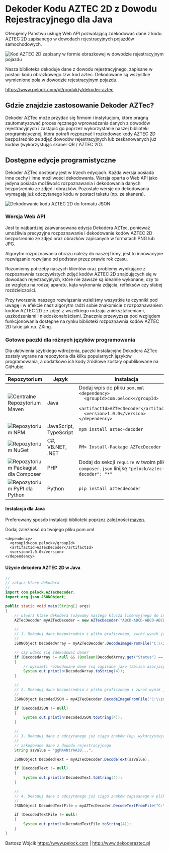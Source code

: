 # Dekoder Kodu AZTEC 2D z Dowodu Rejestracyjnego dla Java

Oferujemy Państwu usługę Web API pozwalającą zdekodować dane z kodu AZTEC 2D zapisanego w dowodach rejestracyjnych pojazdów samochodowych.

![Kod AZTEC 2D zapisany w formie obrazkowej w dowodzie rejestracyjnym pojazdu](https://www.pelock.com/img/pl/produkty/dekoder-aztec/dowod-rejestracyjny-kod-aztec-2d.jpg)

Nasza biblioteka dekoduje dane z dowodu rejestracyjnego, zapisane w postaci kodu obrazkowego tzw. kod aztec. Dekodowane są wszystkie wymienione pola w dowodzie rejestracyjnym pojazdu.

https://www.pelock.com/pl/produkty/dekoder-aztec

## Gdzie znajdzie zastosowanie Dekoder AZTec?

Dekoder AZTec może przydać się firmom i instytucjom, które pragną zautomatyzować proces ręcznego wprowadzania danych z dowodów rejestracyjnych i zastąpić go poprzez wykorzystanie naszej biblioteki programistycznej, która potrafi rozpoznać i rozkodowac kody AZTEC 2D bezpośrednio ze zdjęć dowodów rejestracyjnych lub zeskanowanych już kodów (wykorzystując skaner QR / AZTEC 2D).

## Dostępne edycje programistyczne

Dekoder AZTec dostepny jest w trzech edycjach. Każda wersja posiada inne cechy i inne możliwości dekodowania. Wersja oparta o Web API jako jedyna posiada możliwość rozpoznawania i dekodowania danych bezpośrednio ze zdjęć i obrazków. Pozostałe wersje do dekodowania wymagają już odczytanego kodu w postaci tekstu (np. ze skanera).

![Dekodowanie kodu AZTEC 2D do formatu JSON](https://www.pelock.com/img/pl/produkty/dekoder-aztec/dekodowanie-kodu-aztec-2d-do-json.png)

### Wersja Web API

Jest to najbardziej zaawansowana edycja Dekodera AZTec, ponieważ umożliwia precyzyjne rozpoznawanie i dekodowanie kodów AZTEC 2D bezpośrednio ze zdjęć oraz obrazków zapisanych w formatach PNG lub JPG.

Algorytm rozpoznawania obrazu należy do naszej firmy, jest to innowacyjne rozwiązanie rozwijane od podstaw przez prawie rok czasu.

Rozumiemy potrzeby naszych klientów oraz problemy wynikające z rozpoznawnia rzeczywistych zdjęć kodów AZTEC 2D znajdujących się w dowodach rejestracyjnych, które nie zawsze są idealnie wykonane, czy to ze względu na rodzaj aparatu, kąta wykonania zdjęcia, refleksów czy słabej rozdzielczości.

Przy tworzeniu naszego rozwiązania wzieliśmy wszystkie te czynniki pod uwagę i w efekcie nasz algorytm radzi sobie znakomicie z rozpoznawaniem kodów AZTEC 2D ze zdjęć z wszelkiego rodzaju zniekształceniami, uszkodzeniami i niedoskonałościami. Znacznie przewyższa pod względem funkcjonowania dostępne na rynku biblioteki rozpoznawnia kodów AZTEC 2D takie jak np. ZXing.

### Gotowe paczki dla różnych języków programowania

Dla ułatwienia szybkiego wdrożenia, paczki instalacyjne Dekodera AZTec zostały wgrane na repozytoria dla kilku popularnych języków programowania, a dodatkowo ich kody źródłowe zostały opublikowane na GitHubie:

| Repozytorium | Język | Instalacja | Paczka | GitHub |
| ------------ | ----- | ---------- | ------ | ------ |
| ![Centralne Repozytorium Maven](https://www.pelock.com/img/logos/repo-maven.png) | Java | Dodaj wpis do pliku `pom.xml`<br />`<dependency>`<br />`  <groupId>com.pelock</groupId>`<br />`  <artifactId>AZTecDecoder</artifactId>`<br />`  <version>1.0.0</version>`<br />`</dependency>` | [Maven](https://search.maven.org/#search%7Cga%7C1%7Cg%3A%22com.pelock%22) | [Źródła](https://github.com/PELock/Dekoder-AZTEC-2D-Java)
| ![Repozytorium NPM](https://www.pelock.com//img/logos/repo-npm.png) | JavaScript, TypeScript | `npm install aztec-decoder` | [NPM](https://www.npmjs.com/package/aztec-decoder) | [Źródła](https://github.com/PELock/Dekoder-AZTEC-2D-JavaScript)
| ![Repozytorium NuGet](https://www.pelock.com/img/logos/repo-nuget.png) | C#, VB.NET, .NET | `PM> Install-Package AZTecDecoder` | [NuGet](https://www.nuget.org/packages/AZTecDecoder/) | [Źródła](https://github.com/PELock/Dekoder-AZTEC-2D-CSharp)
| ![Repozytorium Packagist dla Composer](https://www.pelock.com/img/logos/repo-packagist-composer.png) | PHP | Dodaj do sekcji `require` w twoim pliku `composer.json` linijkę `"pelock/aztec-decoder": "*"` | [Packagist](https://packagist.org/packages/pelock/aztec-decoder) | [Źródła](https://github.com/PELock/Dekoder-AZTEC-2D-PHP)
| ![Repozytorium PyPI dla Python](https://www.pelock.com/img/logos/repo-pypi.png) | Python | `pip install aztecdecoder` | [PyPi](https://pypi.org/project/aztecdecoder/) | [Źródła](https://github.com/PELock/Dekoder-AZTEC-2D-Python)

#### Instalacja dla Java

Preferowany sposób instalacji biblioteki poprzez zależności [maven](https://mvnrepository.com/).

Dodaj zależność do twojego pliku pom.xml

```
<dependency>
  <groupId>com.pelock</groupId>
  <artifactId>AZTecDecoder</artifactId>
  <version>1.0.0</version>
</dependency>
```

#### Użycie dekodera AZTEC 2D w Java

```java
//
// załącz klasę dekodera
//
import com.pelock.AZTecDecoder;
import org.json.JSONObject;

public static void main(String[] args)
{
	// utwórz klasę dekodera (używamy naszego klucza licencyjnego do inicjalizacji)
	AZTecDecoder myAZTecDecoder = new AZTecDecoder("ABCD-ABCD-ABCD-ABCD");

	//
	// 1. Dekoduj dane bezpośrednio z pliku graficznego, zwróć wynik jako tablicę
	//
	JSONObject DecodedArray = myAZTecDecoder.DecodeImageFromFile("C:\\zdjecie-dowodu.jpg");

	// czy udało się zdekodować dane?
	if (DecodedArray != null && (Boolean)DecodedArray.get("Status") == true)
	{
		// wyświetl rozkodowane dane (są zapisane jako tablica asocjacyjna)
		System.out.println(DecodedArray.toString(4));
	}

	//
	// 2. Dekoduj dane bezpośrednio z pliku graficznego i zwróć wynik jako string JSON
	//
	JSONObject DecodedJSON = myAZTecDecoder.DecodeImageFromFile("C:\\zdjecie-kodu-aztec-2d.png");

	if (DecodedJSON != null)
	{
		System.out.println(DecodedJSON.toString(4));
	}

	//
	// 3. Dekoduj dane z odczytanego już ciągu znaków (np. wykorzystując skaner ręczny)
	//
	// zakodowane dane z dowodu rejestracyjnego
	String szValue = "ggMAANtYAAJD...";

	JSONObject DecodedText = myAZTecDecoder.DecodeText(szValue);

	if (DecodedText != null)
	{
		System.out.println(DecodedText.toString(4));
	}

	//
	// 4. Dekoduj dane z odczytanego już ciągu znaków zapisanego w pliku (np. wykorzystując skaner ręczny)
	//
	JSONObject DecodedTextFile = myAZTecDecoder.DecodeTextFromFile("C:\\odczytany-ciag-znakow-aztec-2d.txt");

	if (DecodedTextFile != null)
	{
		System.out.println(DecodedTextFile.toString(4));
	}
}
```

Bartosz Wójcik
https://www.pelock.com | http://www.dekoderaztec.pl
